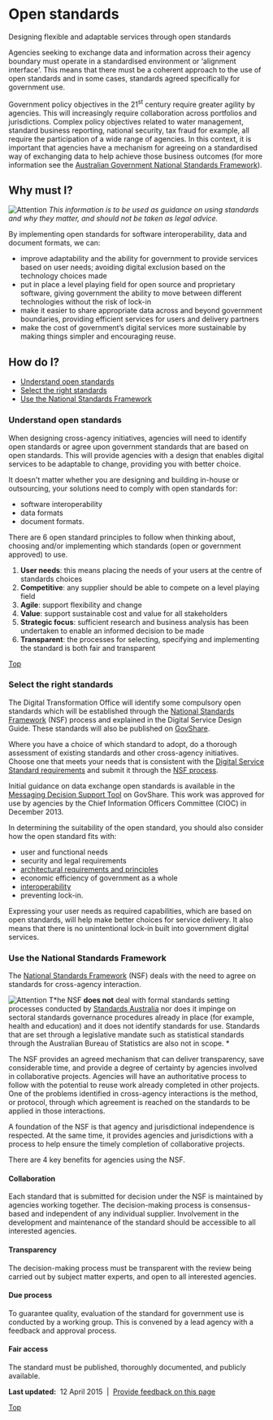 Open standards
==============

Designing flexible and adaptable services through open standards

Agencies seeking to exchange data and information across their agency boundary must operate in a standardised environment or ‘alignment interface’. This means that there must be a coherent approach to the use of open standards and in some cases, standards agreed specifically for government use.

Government policy objectives in the 21<sup>st</sup> century require greater agility by agencies. This will increasingly require collaboration across portfolios and jurisdictions. Complex policy objectives related to water management, standard business reporting, national security, tax fraud for example, all require the participation of a wide range of agencies. In this context, it is important that agencies have a mechanism for agreeing on a standardised way of exchanging data to help achieve those business outcomes (for more information see the [Australian Government National Standards Framework](http://www.finance.gov.au/policy-guides-procurement/national-standards-framework/)).

Why must I?
-----------

![Attention](../sites/g/files/net261/f/styles/large/public/attention32.png%3Fitok=wqHBFd4O "Attention") *This information is to be used as guidance on using standards and why they matter, and should not be taken as legal advice.*

By implementing open standards for software interoperability, data and document formats, we can:

-   improve adaptability and the ability for government to provide services based on user needs; avoiding digital exclusion based on the technology choices made
-   put in place a level playing field for open source and proprietary software, giving government the ability to move between different technologies without the risk of lock-in
-   make it easier to share appropriate data across and beyond government boundaries, providing efficient services for users and delivery partners
-   make the cost of government’s digital services more sustainable by making things simpler and encouraging reuse.

How do I?
---------

-   [Understand open standards](471.html#understand)
-   [Select the right standards](471.html#select)
-   [Use the National Standards Framework](471.html#use)

### Understand open standards

When designing cross-agency initiatives, agencies will need to identify open standards or agree upon government standards that are based on open standards. This will provide agencies with a design that enables digital services to be adaptable to change, providing you with better choice.

It doesn't matter whether you are designing and building in-house or outsourcing, your solutions need to comply with open standards for:

-   software interoperability
-   data formats
-   document formats.

There are 6 open standard principles to follow when thinking about, choosing and/or implementing which standards (open or government approved) to use.

1.  **User needs**: this means placing the needs of your users at the centre of standards choices
2.  **Competitive**: any supplier should be able to compete on a level playing field
3.  **Agile**: support flexibility and change
4.  **Value**: support sustainable cost and value for all stakeholders
5.  **Strategic focus**: sufficient research and business analysis has been undertaken to enable an informed decision to be made
6.  **Transparent**: the processes for selecting, specifying and implementing the standard is both fair and transparent

[Top](471.html#)

### Select the right standards

The Digital Transformation Office will identify some compulsory open standards which will be established through the [National Standards Framework](http://www.finance.gov.au/policy-guides-procurement/national-standards-framework/) (NSF) process and explained in the Digital Service Design Guide. These standards will also be published on [GovShare](http://www.govshare.gov.au/).

Where you have a choice of which standard to adopt, do a thorough assessment of existing standards and other cross-agency initiatives. Choose one that meets your needs that is consistent with the [Digital Service Standard requirements](../standard/index.html) and submit it through the [NSF process](http://www.finance.gov.au/policy-guides-procurement/national-standards-framework/).

Initial guidance on data exchange open standards is available in the [Messaging Decision Support Tool](https://www.govshare.gov.au/item-details/?rid=53589) on GovShare. This work was approved for use by agencies by the Chief Information Officers Committee (CIOC) in December 2013.

In determining the suitability of the open standard, you should also consider how the open standard fits with:

-   user and functional needs
-   security and legal requirements
-   [architectural requirements and principles](http://www.finance.gov.au/policy-guides-procurement/australian-government-architecture-aga/cross-agency-services-architecture-principles/)
-   economic efficiency of government as a whole
-   [interoperability](http://www.finance.gov.au/policy-guides-procurement/interoperability-frameworks/)
-   preventing lock-in.

Expressing your user needs as required capabilities, which are based on open standards, will help make better choices for service delivery. It also means that there is no unintentional lock-in built into government digital services.

### Use the National Standards Framework

The [National Standards Framework](http://www.finance.gov.au/policy-guides-procurement/national-standards-framework/) (NSF) deals with the need to agree on standards for cross-agency interaction.

![Attention](../sites/g/files/net261/f/styles/large/public/attention32.png%3Fitok=wqHBFd4O "Attention") T*he NSF **does not** deal with formal standards setting processes conducted by [Standards Australia](http://www.standards.org.au/) nor does it impinge on sectoral standards governance procedures already in place (for example, health and education) and it does not identify standards for use. Standards that are set through a legislative mandate such as statistical standards through the Australian Bureau of Statistics are also not in scope. *

The NSF provides an agreed mechanism that can deliver transparency, save considerable time, and provide a degree of certainty by agencies involved in collaborative projects. Agencies will have an authoritative process to follow with the potential to reuse work already completed in other projects. One of the problems identified in cross-agency interactions is the method, or protocol, through which agreement is reached on the standards to be applied in those interactions.

A foundation of the NSF is that agency and jurisdictional independence is respected. At the same time, it provides agencies and jurisdictions with a process to help ensure the timely completion of collaborative projects.

There are 4 key benefits for agencies using the NSF.

#### Collaboration

Each standard that is submitted for decision under the NSF is maintained by agencies working together. The decision-making process is consensus-based and independent of any individual supplier. Involvement in the development and maintenance of the standard should be accessible to all interested agencies.

#### Transparency

The decision-making process must be transparent with the review being carried out by subject matter experts, and open to all interested agencies.

#### Due process

To guarantee quality, evaluation of the standard for government use is conducted by a working group. This is convened by a lead agency with a feedback and approval process.

#### Fair access

The standard must be published, thoroughly documented, and publicly available.

**Last updated:**  12 April 2015  |  [Provide feedback on this page](../feedback-design-guidance%3Furl_from=Using%2520Open%2520Standards.html)

[Top](471.html#)

